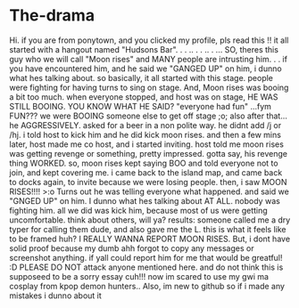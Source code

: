 # The-drama
Hi. if you are from ponytown, and you clicked my profile, pls read this !!
it all started with a hangout named "Hudsons Bar". . . .. . . .. . ...
SO, theres this guy who we will call "Moon rises" and MANY people are intrusting him. . . if you have encountered him, and he said we "GANGED UP" on him, i dunno what hes talking about. so basically, it all started with this stage. people were fighting for having turns to sing on stage. And, Moon rises was booing a bit too much. when everyone stopped, and host was on stage, HE WAS STILL BOOING. YOU KNOW WHAT HE SAID? "everyone had fun" ...fym FUN??? we were BOOING someone else to get off stage ;o; also after that... he AGGRESSIVELY. asked for a beer in a non polite way. he didnt add /j or /hj. i told host to kick him and he did kick moon rises. and then a few mins later, host made me co host, and i started inviting. host told me moon rises was getting revenge or something, pretty impressed. gotta say, his revenge thing WORKED. so, moon rises kept saying BOO and told everyone not to join, and kept covering me. i came back to the island map, and came back to docks again, to invite because we were losing people. then, i saw MOON RISES!!!! >:o Turns out he was telling everyone what happened. and said we "GNGED UP" on him. I dunno what hes talking about AT ALL. nobody was fighting him. all we did was kick him, because most of us were getting uncomfortable. think about others, will ya? 
results: someone called me a dry typer for calling them dude, and also gave me the L. this is what it feels like to be framed huh?
I REALLY WANNA REPORT MOON RISES. But, i dont have solid proof because my dumb ahh forgot to copy any messages or screenshot anything. if yall could report him for me that would be greatful! :D
PLEASE DO NOT attack anyone mentioned here.
and do not think this is supposeed to be a sorry essay cuh!!!
now im scared to use my gwi ma cosplay from kpop demon hunters..
Also, im new to github so if i made any mistakes i dunno about it 
